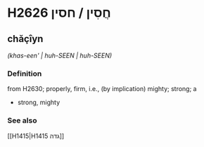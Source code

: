 # H2626 חֲסִין / חסין

## chăçîyn

_(khas-een' | huh-SEEN | huh-SEEN)_

### Definition

from H2630; properly, firm, i.e., (by implication) mighty; strong; a

- strong, mighty

### See also

[[H1415|H1415 גדה]]
